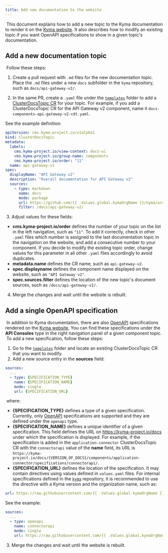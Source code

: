 ```yaml
---
title: Add new documentation to the website
---
```

​
This document explains how to add a new topic to the Kyma documentation to render it on the [Kyma website](https://kyma-project.io). It also describes how to modify an existing topic if you want OpenAPI specifications to show in a given topic's documentation.
​
## Add a new documentation topic
​
Follow these steps:

1. Create a pull request with `.md` files for the new documentation topic. Place the `.md` files under a new `docs` subfolder in the `kyma` repository, such as `docs/api-gateway-v2/`.

2. In the same PR, create a `.yaml` file under the [`templates`](https://github.com/kyma-project/kyma/tree/master/resources/core/charts/docs/charts/content-ui/templates) folder to add a [ClusterDocsTopic CR](https://kyma-project.io/docs/components/headless-cms/#custom-resource-cluster-docs-topic) for your topic. For example, if you add a ClusterDocsTopic CR for the API Gateway v2 component, name it `docs-components-api-gateway-v2-cdt.yaml`. ​

See the example definition:
    ​
``` yaml
apiVersion: cms.kyma-project.io/v1alpha1
kind: ClusterDocsTopic
metadata:
  labels:
    cms.kyma-project.io/view-context: docs-ui
    cms.kyma-project.io/group-name: components
    cms.kyma-project.io/order: "11"
  name: api-gateway-v2
spec:
  displayName: "API Gateway v2"
  description: "Overall documentation for API Gateway v2"
  sources:
    - type: markdown
      name: docs
      mode: package
      url: https://github.com/{{ .Values.global.kymaOrgName }}/kyma/archive/{{ .Values.global.docs.clusterDocsTopicsVersion }}.zip
      filter: /docs/api-gateway-v2/
```
​
3. Adjust values for these fields:
​
- **cms.kyma-project.io/order** defines the number of your topic on the list in the left navigation, such as `"11"`. To add it correctly, check in other `.yaml` files which number is assigned to the last documentation topic in the navigation on the website, and add a consecutive number to your component. If you decide to modify the existing topic order, change values for this parameter in all other `.yaml` files accordingly to avoid duplicates.
- **metadata.name** defines the CR name, such as `api-gateway-v2`.
- **spec.displayname** defines the component name displayed on the website, such as `"API Gateway v2"`.
- **spec.sources.filter** defines the location of the new topic's document sources, such as `/docs/api-gateway-v2/`.
​
4. Merge the changes and wait until the website is rebuilt.

## Add a single OpenAPI specification
​
In addition to Kyma documentation, there are also [OpenAPI](https://swagger.io/specification/) specifications rendered on the [Kyma website](https://kyma-project.io). You can find these specifications under the **API Consoles** type in the right navigation panel of a given component topic.
​
To add a new specification, follow these steps:
​
1. Go to the [`templates`](https://github.com/kyma-project/kyma/tree/master/resources/core/charts/docs/charts/content-ui/templates) folder and locate an existing ClusterDocsTopic CR that you want to modify.
​
2. Add a new source entry in the **sources** field:
​
``` yaml
sources:
  ...
  - type: {SPECIFICATION_TYPE}
    name: {SPECIFICATION_NAME}
    mode: single
    url: {SPECIFICATION_URL}
```
   ​
where:
  ​
- **{SPECIFICATION_TYPE}** defines a type of a given specification. Currently, only [OpenAPI](https://swagger.io/specification/) specifications are supported and they are defined under the `openapi` type.
- **{SPECIFICATION_NAME}** defines a unique identifier of a given specification. This field defines the URL on https://kyma-project.io/docs under which the specification is displayed. For example, if the specification is added in the `application-connector` ClusterDocsTopic CR with the `connectorapi` value of the **name** field, its URL is `https://kyma-project.io/docs/{VERSION_OF_DOCS}/components/application-connector/specifications/connectorapi/`.
- **{SPECIFICATION_URL}** defines the location of the specification. It may contain directives using values defined in `values.yaml` files. For internal specifications defined in the [`kyma`](https://github.com/kyma-project/kyma) repository, it is recommended to use the directive with a Kyma version and the organization name, such as:
 ​
``` yaml
url: https://raw.githubusercontent.com/{{ .Values.global.kymaOrgName }}/kyma/{{ .Values.global.docs.clusterDocsTopicsVersion }}/docs/application-connector/assets/connectorapi.yaml
```

See the example:

``` yaml
sources:
  ...
  - type: openapi
    name: connectorapi
    mode: single
    url: https://raw.githubusercontent.com/{{ .Values.global.kymaOrgName }}/kyma/{{ .Values.global.docs.clusterDocsTopicsVersion }}/docs/application-connector/assets/connectorapi.yaml
```
​
3. Merge the changes and wait until the website is rebuilt.
